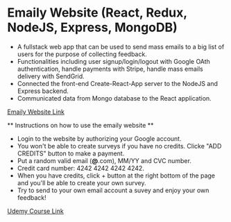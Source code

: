 # Emaily Website (React, Redux, NodeJS, Express, MongoDB)
* A fullstack web app that can be used to send mass emails to a big list of users for the purpose of collecting feedback.
* Functionalities including user signup/login/logout with Google OAth authentication, handle payments with Stripe, handle mass emails delivery with SendGrid.
* Connected the front-end Create-React-App server to the NodeJS and Express backend.
* Communicated data from Mongo database to the React application.

[Emaily Website Link](https://vast-inlet-22035.herokuapp.com/)

** Instructions on how to use the emaily website **
* Login to the website by authorizing your Google account.
* You won't be able to create surveys if you have no credits. Clicke "ADD CREDITS" button to make a payment.
* Put a random valid email (**@**.com), MM/YY and CVC number.
* Credit card number: 4242 4242 4242 4242.
* When you have credits, click + button at the right bottom of the page and you'll be able to create your own survey.
* Try to send to your own email account a suvey and enjoy your own feedback!

[Udemy Course Link](https://www.udemy.com/node-with-react-fullstack-web-development/learn/v4/overview)
